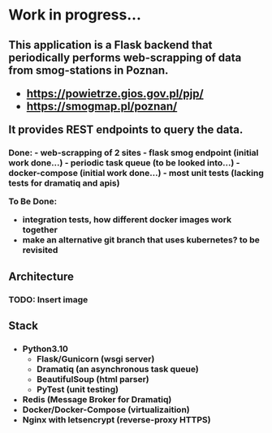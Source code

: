 
<h1>
Work in progress...
</h1>

<h2>
This application is a Flask backend that periodically performs web-scrapping of
data from smog-stations in Poznan.

  - https://powietrze.gios.gov.pl/pjp/
  - https://smogmap.pl/poznan/

It provides REST endpoints to query the data.
</h2>


<h3>
 Done:
  - web-scrapping of 2 sites
  - flask smog endpoint (initial work done...)
  - periodic task queue (to be looked into...)
  - docker-compose (initial work done...)
  - most unit tests (lacking tests for dramatiq and apis)

 To Be Done:
  - integration tests, how different docker images work together
  - make an alternative git branch that uses kubernetes? to be revisited
</h3>


<h2> Architecture </h2>
<h3> TODO: Insert image </h3>

<h2> Stack </h2>
<h3>

 - Python3.10
    - Flask/Gunicorn (wsgi server)
    - Dramatiq (an asynchronous task queue)
    - BeautifulSoup (html parser)
    - PyTest (unit testing)
 - Redis (Message Broker for Dramatiq)
 - Docker/Docker-Compose (virtualizaition)
 - Nginx with letsencrypt (reverse-proxy HTTPS)
</h3>